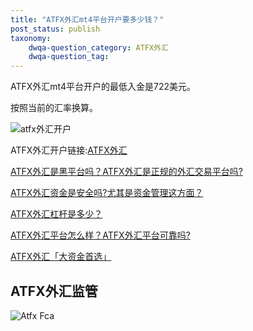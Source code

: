 ```yaml
---
title: "ATFX外汇mt4平台开户要多少钱？"
post_status: publish
taxonomy:
    dwqa-question_category: ATFX外汇
    dwqa-question_tag:
---
```


ATFX外汇mt4平台开户的最低入金是722美元。

按照当前的汇率换算。

![atfx外汇开户](https://we.laowei8.com/wp-content/uploads/2020/06/09d30d86a53a86ee26faa9be50bbd24c.png)

ATFX外汇开户链接:[ATFX外汇](https://we.laowei8.com/go/atfxchina "ATFX外汇")

[ATFX外汇是黑平台吗？ATFX外汇是正规的外汇交易平台吗?](https://we.laowei8.com/question/atfx-black-platform)

[ATFX外汇资金是安全吗?尤其是资金管理这方面？](https://we.laowei8.com/question/is-atfx-safe)

[ATFX外汇杠杆是多少？](https://we.laowei8.com/question/atfx-ganggan)

[ATFX外汇平台怎么样？ATFX外汇平台可靠吗?](https://we.laowei8.com/question/how-about-atfx)

[ATFX外汇「大资金首选」](https://we.laowei8.com/product/atfx-review)

## ATFX外汇监管

![Atfx Fca](https://we.laowei8.com/wp-content/uploads/2020/07/262d76fe064c4d878f74b50c35ccc1a7-5.png)
